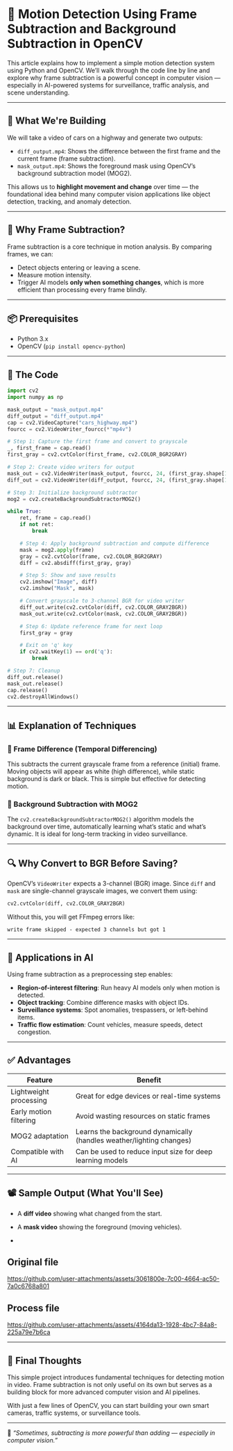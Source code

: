 # 🚗 Motion Detection Using Frame Subtraction and Background Subtraction in OpenCV

This article explains how to implement a simple motion detection system using Python and OpenCV. We’ll walk through the code line by line and explore why frame subtraction is a powerful concept in computer vision — especially in AI-powered systems for surveillance, traffic analysis, and scene understanding.

---

## 🎯 What We're Building

We will take a video of cars on a highway and generate two outputs:
- `diff_output.mp4`: Shows the difference between the first frame and the current frame (frame subtraction).
- `mask_output.mp4`: Shows the foreground mask using OpenCV’s background subtraction model (MOG2).

This allows us to **highlight movement and change** over time — the foundational idea behind many computer vision applications like object detection, tracking, and anomaly detection.

---

## 🧠 Why Frame Subtraction?

Frame subtraction is a core technique in motion analysis. By comparing frames, we can:
- Detect objects entering or leaving a scene.
- Measure motion intensity.
- Trigger AI models **only when something changes**, which is more efficient than processing every frame blindly.

---

## 📦 Prerequisites

- Python 3.x
- OpenCV (`pip install opencv-python`)

---

## 📜 The Code

```python
import cv2
import numpy as np

mask_output = "mask_output.mp4"
diff_output = "diff_output.mp4"
cap = cv2.VideoCapture("cars_highway.mp4")
fourcc = cv2.VideoWriter_fourcc(*"mp4v")

# Step 1: Capture the first frame and convert to grayscale
_, first_frame = cap.read()
first_gray = cv2.cvtColor(first_frame, cv2.COLOR_BGR2GRAY)

# Step 2: Create video writers for output
mask_out = cv2.VideoWriter(mask_output, fourcc, 24, (first_gray.shape[1], first_frame.shape[0]))
diff_out = cv2.VideoWriter(diff_output, fourcc, 24, (first_gray.shape[1], first_frame.shape[0]))

# Step 3: Initialize background subtractor
mog2 = cv2.createBackgroundSubtractorMOG2()

while True:
    ret, frame = cap.read()
    if not ret:
        break

    # Step 4: Apply background subtraction and compute difference
    mask = mog2.apply(frame)
    gray = cv2.cvtColor(frame, cv2.COLOR_BGR2GRAY)
    diff = cv2.absdiff(first_gray, gray)

    # Step 5: Show and save results
    cv2.imshow("Image", diff)
    cv2.imshow("Mask", mask)

    # Convert grayscale to 3-channel BGR for video writer
    diff_out.write(cv2.cvtColor(diff, cv2.COLOR_GRAY2BGR))
    mask_out.write(cv2.cvtColor(mask, cv2.COLOR_GRAY2BGR))

    # Step 6: Update reference frame for next loop
    first_gray = gray

    # Exit on 'q' key
    if cv2.waitKey(1) == ord('q'):
        break

# Step 7: Cleanup
diff_out.release()
mask_out.release()
cap.release()
cv2.destroyAllWindows()
```

---

## 📊 Explanation of Techniques

### 🔁 Frame Difference (Temporal Differencing)
This subtracts the current grayscale frame from a reference (initial) frame. Moving objects will appear as white (high difference), while static background is dark or black. This is simple but effective for detecting motion.

### 🧼 Background Subtraction with MOG2
The `cv2.createBackgroundSubtractorMOG2()` algorithm models the background over time, automatically learning what’s static and what’s dynamic. It is ideal for long-term tracking in video surveillance.

---

## 🔍 Why Convert to BGR Before Saving?

OpenCV’s `VideoWriter` expects a 3-channel (BGR) image. Since `diff` and `mask` are single-channel grayscale images, we convert them using:

```python
cv2.cvtColor(diff, cv2.COLOR_GRAY2BGR)
```

Without this, you will get FFmpeg errors like:
```
write frame skipped - expected 3 channels but got 1
```

---

## 🚀 Applications in AI

Using frame subtraction as a preprocessing step enables:
- **Region-of-interest filtering**: Run heavy AI models only when motion is detected.
- **Object tracking**: Combine difference masks with object IDs.
- **Surveillance systems**: Spot anomalies, trespassers, or left-behind items.
- **Traffic flow estimation**: Count vehicles, measure speeds, detect congestion.

---

## ✅ Advantages

| Feature                  | Benefit                                                                 |
|--------------------------|-------------------------------------------------------------------------|
| Lightweight processing   | Great for edge devices or real-time systems                             |
| Early motion filtering   | Avoid wasting resources on static frames                                |
| MOG2 adaptation          | Learns the background dynamically (handles weather/lighting changes)    |
| Compatible with AI       | Can be used to reduce input size for deep learning models               |

---

## 📽️ Sample Output (What You'll See)

- A **diff video** showing what changed from the start.
- A **mask video** showing the foreground (moving vehicles).

- 

## Original file 

https://github.com/user-attachments/assets/3061800e-7c00-4664-ac50-7a0c6768a801

## Process file

https://github.com/user-attachments/assets/4164da13-1928-4bc7-84a8-225a79e7b6ca

---

## 📌 Final Thoughts

This simple project introduces fundamental techniques for detecting motion in video. Frame subtraction is not only useful on its own but serves as a building block for more advanced computer vision and AI pipelines.

With just a few lines of OpenCV, you can start building your own smart cameras, traffic systems, or surveillance tools.

---

🧠 _“Sometimes, subtracting is more powerful than adding — especially in computer vision.”_
